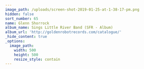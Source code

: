 ```yaml
---
image_path: /uploads/screen-shot-2019-01-25-at-1-38-17-pm.png
hidden: false
sort_number: 65
name: Glenn Shorrock
album_name: Sings Little River Band (SFR - Album)
album_url: 'http://goldenrobotrecords.com/catalogue/'
_hide_content: true
_options:
  image_path:
    width: 500
    height: 500
    resize_style: contain
---
```

